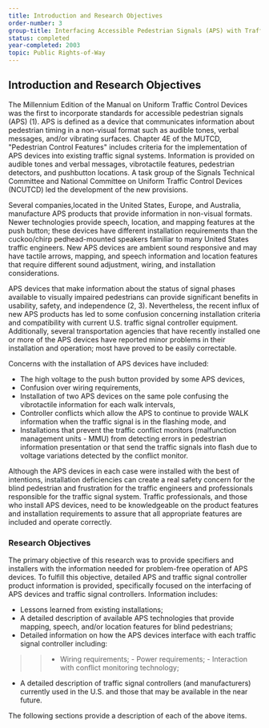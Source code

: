 ```yaml
---
title: Introduction and Research Objectives
order-number: 3
group-title: Interfacing Accessible Pedestrian Signals (APS) with Traffic Signal Control Equipment
status: completed
year-completed: 2003
topic: Public Rights-of-Way
---
```


## Introduction and Research Objectives

The Millennium Edition of the Manual on Uniform Traffic Control Devices was the first to incorporate standards for accessible pedestrian signals (APS) (1). APS is defined as a device that communicates information about pedestrian timing in a non-visual format such as audible tones, verbal messages, and/or vibrating surfaces. Chapter 4E of the MUTCD, "Pedestrian Control Features" includes criteria for the implementation of APS devices into existing traffic signal systems. Information is provided on audible tones and verbal messages, vibrotactile features, pedestrian detectors, and pushbutton locations. A task group of the Signals Technical Committee and National Committee on Uniform Traffic Control Devices (NCUTCD) led the development of the new provisions.

Several companies,located in the United States, Europe, and Australia, manufacture APS products that provide information in non-visual formats. Newer technologies provide speech, location, and mapping features at the push button; these devices have different installation requirements than the cuckoo/chirp pedhead-mounted speakers familiar to many United States traffic engineers. New APS devices are ambient sound responsive and may have tactile arrows, mapping, and speech information and location features that require different sound adjustment, wiring, and installation considerations.

APS devices that make information about the status of signal phases available to visually impaired pedestrians can provide significant benefits in usability, safety, and independence (2, 3). Nevertheless, the recent influx of new APS products has led to some confusion concerning installation criteria and compatibility with current U.S. traffic signal controller equipment. Additionally, several transportation agencies that have recently installed one or more of the APS devices have reported minor problems in their installation and operation; most have proved to be easily correctable.

Concerns with the installation of APS devices have included:

-   The high voltage to the push button provided by some APS devices,
-   Confusion over wiring requirements,
-   Installation of two APS devices on the same pole confusing the vibrotactile information for each walk intervals,
-   Controller conflicts which allow the APS to continue to provide WALK information when the traffic signal is in the flashing mode, and
-   Installations that prevent the traffic conflict monitors (malfunction management units - MMU) from detecting errors in pedestrian information presentation or that send the traffic signals into flash due to voltage variations detected by the conflict monitor.

Although the APS devices in each case were installed with the best of intentions, installation deficiencies can create a real safety concern for the blind pedestrian and frustration for the traffic engineers and professionals responsible for the traffic signal system. Traffic professionals, and those who install APS devices, need to be knowledgeable on the product features and installation requirements to assure that all appropriate features are included and operate correctly.

### Research Objectives

The primary objective of this research was to provide specifiers and installers with the information needed for problem-free operation of APS devices. To fulfill this objective, detailed APS and traffic signal controller product information is provided, specifically focused on the interfacing of APS devices and traffic signal controllers. Information includes:

-   Lessons learned from existing installations;
-   A detailed description of available APS technologies that provide mapping, speech, and/or location features for blind pedestrians;
-   Detailed information on how the APS devices interface with each traffic signal controller including:

> > - Wiring requirements; - Power requirements; - Interaction with conflict monitoring technology;

-   A detailed description of traffic signal controllers (and manufacturers) currently used in the U.S. and those that may be available in the near future.

The following sections provide a description of each of the above items.

